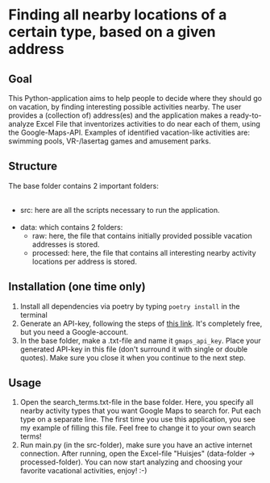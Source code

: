 <h1>Finding all nearby locations of a certain type, based on a given address</h1>

<h2>Goal</h2>
This Python-application aims to help people to decide where they should go on vacation, by finding interesting possible activities nearby. The user provides a (collection of) address(es) and the application makes a ready-to-analyze Excel File that inventorizes activities to do near each of them, using the Google-Maps-API. Examples of identified vacation-like activities are: swimming pools, VR-/lasertag games and amusement parks.

<h2>Structure</h2>
The base folder contains 2 important folders:<br><br>
<ul>
<li>
src: here are all the scripts necessary to run the application. 

</li>
<br>
<li>
data: which contains 2 folders:
<ul>
    <li>raw: here, the file that contains initially provided possible vacation addresses is stored.</li>
    <li>processed: here, the file that contains all interesting nearby activity locations per address is stored.</li>
</ul>
</li>

</ul>

<h2>Installation (one time only)</h2>
<ol>
    <li>Install all dependencies via poetry by typing <code>poetry install</code> in the terminal</li>
    <li>Generate an API-key, following the steps of <a href="https://developers.google.com/maps/documentation/embed/get-api-key">this link</a>. It's completely free, but you need a Google-account.</li>
    <li>In the base folder, make a .txt-file and name it <code>gmaps_api_key</code>. Place your generated API-key in this file (don't surround it with single or double quotes). Make sure you close it when you continue to the next step.</li>
</ol>

<h2>Usage</h2>
<ol>
    <li>Open the search_terms.txt-file in the base folder. Here, you specify all nearby activity types that you want Google Maps to search for. Put each type on a separate line. The first time you use this application, you see my example of filling this file. Feel free to change it to your own search terms! </li>
    <li>Run main.py (in the src-folder), make sure you have an active internet connection. After running, open the Excel-file "Huisjes" (data-folder -> processed-folder). You can now start analyzing and choosing your favorite vacational activities, enjoy! :-)</li>
</ol>
